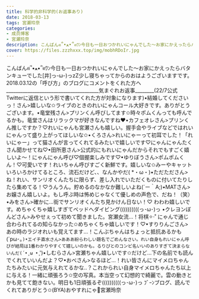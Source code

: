 ```yaml
---
title: 科学的非科学的(お返事あり)
date: 2018-03-13
tags: 宮瀬玲奈
categories: 
- 成员博客
- 宮瀬玲奈
description: こんばんฅ՞•ﻌ•՞ฅﾜﾝ今日も一日おつかれいにゃんでした～お家にかえったらバタンキューでした[井]っ-ω-)っzZ少し寝ちゃってからのおはようございますです。2018.03.12の「呼び方」のブログにコメントをくれた方へ__...
cover: https://files.zzzhxxx.top/img/mobhRDoIr.jpg 
---
```


こんばんฅ՞•ﻌ•՞ฅﾜﾝ今日も一日おつかれいにゃんでした～お家にかえったらバタンキューでした[井]っ-ω-)っzZ少し寝ちゃってからのおはようございますです。2018.03.12の「呼び方」のブログにコメントをくれた方へ_______________________________________気まぐれお返事________(22/7公式Twitterに返信という形で書いてくれた方が対象になります)•結婚してくださいっ！さん>嬉しいな✩ライブのときのれいにゃんコール大好きです。ありがとうございます。•竜堂残さん>プリンくん呼びしてます✩時々ポムくんっても呼んでるかも。竜堂さんはリラックマが好きなんですね❤︎•カフェオレさん>プリンくん推しですか？♡れいにゃんも宮瀬さんも嬉しい。握手会やライブなどではれいにゃんって盛り上がってほしいな✩•くろさん>れいにゃーって初耳でした！「れいにゃー」って猫さんが言ってくれてるみたいで嬉しいです♡にゃんにゃんたくさん聞かせてね♡•田所恵さん>公式的にもれいにゃんだからそれでもすごく嬉しいよ～！にゃんにゃん呼び♡個握楽しみです♡•ゆりぼうさん>ポムポムくん！♡可愛いです！れいちゃん呼びすごく新鮮です。嬉しいな✩みーやキャットいろいろかけてるところ、流石だけど、、なんかやだ( *・ω・)•ただたださん>ね！れい、サンリオくんたちに限らず、差し入れでいただくものに付いてたりしたら集めてる！♡うんうん。貯めるのなかなか難しいよね(´ー｀A;)•MATさん>お嬢さん嬉しいよ。もし呼ぶ時は怖めじゃなくて優しめの声色で、だね！（笑）•みをさん>確かに...街でサンリオくんたち見かけん日ない！♡ わわわ嬉しいです。めちゃくちゃ嬉しすぎてベッドへダイビング((((((((((っ･ω･)っ •クレヨンぼんどさん>みやせぇって初めて聞きました。宮瀬女流...！将棋✧‧˚ にゃんで通じ合わられてるの知らなかった✩めちゃくちゃ嬉しいです！♡•すりりんごさん>あの時のラジオれいも覚えてます…！こんぶちゃんはちょっと抵抗あるかも(´pω･｡`)•エイチ直水さん>あああ紛らわしい題名でごめんなさい。れい自身もれいにゃん呼びが結局は1番わかりやすくて嬉しいのかも。るりぴとのコンビ名いいのありすぎて決まらないんだ(´•̥ ω •̥` ')•しむらさん>宮瀬ちゃん嬉しいです✩だけど...下の名前でも読んでくれていいんだよ？♡•おべさん>なるほど...！れい皆さんにマイメロちゃんたちみたいに元気与えれてるかな..？これかられい自身マイメロちゃんたち以上に与える！一緒に頑張ろう✩空の写真。本当空って幻想的で綺麗で。雲の動きとかも見てて飽きない。明日も1日頑張るぞ((((((((((っ･ω･)っ ﾌﾞｰﾝブログ、読んでくれてありがとう✩(BYA)おやすれにゃ💓宮瀬玲奈


